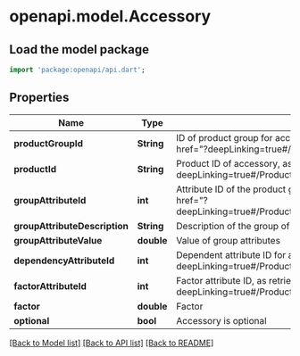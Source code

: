 # openapi.model.Accessory

## Load the model package
```dart
import 'package:openapi/api.dart';
```

## Properties
Name | Type | Description | Notes
------------ | ------------- | ------------- | -------------
**productGroupId** | **String** | ID of product group for accessory, as retrievable from as retrievable from <a href=\"?deepLinking=true#/ProductGroup/Get\">/api/ProductGroup</a> | [optional] 
**productId** | **String** | Product ID of accessory, as retrievable from as retrievable from <a href=\"?deepLinking=true#/Product/Get\">/api/Product</a> | [optional] 
**groupAttributeId** | **int** | Attribute ID of the product group for accessory, as retrievable from <a href=\"?deepLinking=true#/Product/ProductAttributes\">/api/Product/ProductAttribute</a> | [optional] 
**groupAttributeDescription** | **String** | Description of the group of attributes | [optional] 
**groupAttributeValue** | **double** | Value of group attributes | [optional] 
**dependencyAttributeId** | **int** | Dependent attribute ID for accessory, as retrievable from <a href=\"?deepLinking=true#/Product/ProductAttributes\">/api/Product/ProductAttribute</a> | [optional] 
**factorAttributeId** | **int** | Factor attribute ID, as retrievable from <a href=\"?deepLinking=true#/Product/ProductAttributes\">/api/Product/ProductAttribute</a> | [optional] 
**factor** | **double** | Factor | [optional] 
**optional** | **bool** | Accessory is optional | [optional] 

[[Back to Model list]](../README.md#documentation-for-models) [[Back to API list]](../README.md#documentation-for-api-endpoints) [[Back to README]](../README.md)


